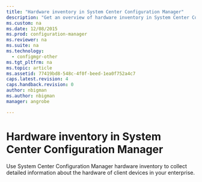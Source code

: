 ```yaml
---
title: "Hardware inventory in System Center Configuration Manager"
description: "Get an overview of hardware inventory in System Center Configuration Manager."
ms.custom: na
ms.date: 12/08/2015
ms.prod: configuration-manager
ms.reviewer: na
ms.suite: na
ms.technology:
  - configmgr-other
ms.tgt_pltfrm: na
ms.topic: article
ms.assetid: 77419bd8-548c-4f0f-beed-1ea0f752a4c7
caps.latest.revision: 4
caps.handback.revision: 0
author: nbigmanms.author: nbigman
manager: angrobe

---
```

# Hardware inventory in System Center Configuration Manager
Use System Center Configuration Manager hardware inventory to collect detailed information about the hardware of client devices in your enterprise.  
